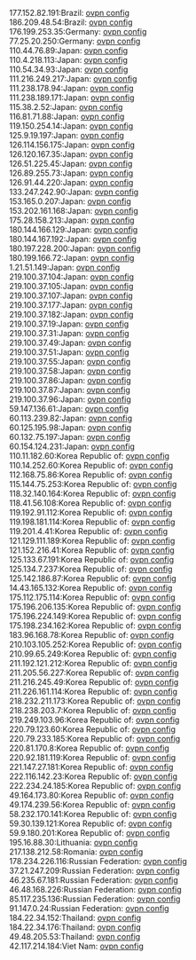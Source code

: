 177.152.82.191:Brazil: [ovpn config](vpn/177_152_82_191.ovpn)  
186.209.48.54:Brazil: [ovpn config](vpn/186_209_48_54.ovpn)  
176.199.253.35:Germany: [ovpn config](vpn/176_199_253_35.ovpn)  
77.25.20.250:Germany: [ovpn config](vpn/77_25_20_250.ovpn)  
110.44.76.89:Japan: [ovpn config](vpn/110_44_76_89.ovpn)  
110.4.218.113:Japan: [ovpn config](vpn/110_4_218_113.ovpn)  
110.54.34.93:Japan: [ovpn config](vpn/110_54_34_93.ovpn)  
111.216.249.217:Japan: [ovpn config](vpn/111_216_249_217.ovpn)  
111.238.178.94:Japan: [ovpn config](vpn/111_238_178_94.ovpn)  
111.238.189.171:Japan: [ovpn config](vpn/111_238_189_171.ovpn)  
115.38.2.52:Japan: [ovpn config](vpn/115_38_2_52.ovpn)  
116.81.71.88:Japan: [ovpn config](vpn/116_81_71_88.ovpn)  
119.150.254.14:Japan: [ovpn config](vpn/119_150_254_14.ovpn)  
125.9.19.197:Japan: [ovpn config](vpn/125_9_19_197.ovpn)  
126.114.156.175:Japan: [ovpn config](vpn/126_114_156_175.ovpn)  
126.120.167.35:Japan: [ovpn config](vpn/126_120_167_35.ovpn)  
126.51.225.45:Japan: [ovpn config](vpn/126_51_225_45.ovpn)  
126.89.255.73:Japan: [ovpn config](vpn/126_89_255_73.ovpn)  
126.91.44.220:Japan: [ovpn config](vpn/126_91_44_220.ovpn)  
133.247.242.90:Japan: [ovpn config](vpn/133_247_242_90.ovpn)  
153.165.0.207:Japan: [ovpn config](vpn/153_165_0_207.ovpn)  
153.202.161.168:Japan: [ovpn config](vpn/153_202_161_168.ovpn)  
175.28.158.213:Japan: [ovpn config](vpn/175_28_158_213.ovpn)  
180.144.166.129:Japan: [ovpn config](vpn/180_144_166_129.ovpn)  
180.144.167.192:Japan: [ovpn config](vpn/180_144_167_192.ovpn)  
180.197.228.200:Japan: [ovpn config](vpn/180_197_228_200.ovpn)  
180.199.166.72:Japan: [ovpn config](vpn/180_199_166_72.ovpn)  
1.21.51.149:Japan: [ovpn config](vpn/1_21_51_149.ovpn)  
219.100.37.104:Japan: [ovpn config](vpn/219_100_37_104.ovpn)  
219.100.37.105:Japan: [ovpn config](vpn/219_100_37_105.ovpn)  
219.100.37.107:Japan: [ovpn config](vpn/219_100_37_107.ovpn)  
219.100.37.177:Japan: [ovpn config](vpn/219_100_37_177.ovpn)  
219.100.37.182:Japan: [ovpn config](vpn/219_100_37_182.ovpn)  
219.100.37.19:Japan: [ovpn config](vpn/219_100_37_19.ovpn)  
219.100.37.31:Japan: [ovpn config](vpn/219_100_37_31.ovpn)  
219.100.37.49:Japan: [ovpn config](vpn/219_100_37_49.ovpn)  
219.100.37.51:Japan: [ovpn config](vpn/219_100_37_51.ovpn)  
219.100.37.55:Japan: [ovpn config](vpn/219_100_37_55.ovpn)  
219.100.37.58:Japan: [ovpn config](vpn/219_100_37_58.ovpn)  
219.100.37.86:Japan: [ovpn config](vpn/219_100_37_86.ovpn)  
219.100.37.87:Japan: [ovpn config](vpn/219_100_37_87.ovpn)  
219.100.37.96:Japan: [ovpn config](vpn/219_100_37_96.ovpn)  
59.147.136.61:Japan: [ovpn config](vpn/59_147_136_61.ovpn)  
60.113.239.82:Japan: [ovpn config](vpn/60_113_239_82.ovpn)  
60.125.195.98:Japan: [ovpn config](vpn/60_125_195_98.ovpn)  
60.132.75.197:Japan: [ovpn config](vpn/60_132_75_197.ovpn)  
60.154.124.231:Japan: [ovpn config](vpn/60_154_124_231.ovpn)  
110.11.182.60:Korea Republic of: [ovpn config](vpn/110_11_182_60.ovpn)  
110.14.252.60:Korea Republic of: [ovpn config](vpn/110_14_252_60.ovpn)  
112.168.75.86:Korea Republic of: [ovpn config](vpn/112_168_75_86.ovpn)  
115.144.75.253:Korea Republic of: [ovpn config](vpn/115_144_75_253.ovpn)  
118.32.140.164:Korea Republic of: [ovpn config](vpn/118_32_140_164.ovpn)  
118.41.56.108:Korea Republic of: [ovpn config](vpn/118_41_56_108.ovpn)  
119.192.91.112:Korea Republic of: [ovpn config](vpn/119_192_91_112.ovpn)  
119.198.181.114:Korea Republic of: [ovpn config](vpn/119_198_181_114.ovpn)  
119.201.4.41:Korea Republic of: [ovpn config](vpn/119_201_4_41.ovpn)  
121.129.111.189:Korea Republic of: [ovpn config](vpn/121_129_111_189.ovpn)  
121.152.216.41:Korea Republic of: [ovpn config](vpn/121_152_216_41.ovpn)  
125.133.67.191:Korea Republic of: [ovpn config](vpn/125_133_67_191.ovpn)  
125.134.7.237:Korea Republic of: [ovpn config](vpn/125_134_7_237.ovpn)  
125.142.186.87:Korea Republic of: [ovpn config](vpn/125_142_186_87.ovpn)  
14.43.165.132:Korea Republic of: [ovpn config](vpn/14_43_165_132.ovpn)  
175.112.175.114:Korea Republic of: [ovpn config](vpn/175_112_175_114.ovpn)  
175.196.206.135:Korea Republic of: [ovpn config](vpn/175_196_206_135.ovpn)  
175.196.224.149:Korea Republic of: [ovpn config](vpn/175_196_224_149.ovpn)  
175.198.234.162:Korea Republic of: [ovpn config](vpn/175_198_234_162.ovpn)  
183.96.168.78:Korea Republic of: [ovpn config](vpn/183_96_168_78.ovpn)  
210.103.105.252:Korea Republic of: [ovpn config](vpn/210_103_105_252.ovpn)  
210.99.65.249:Korea Republic of: [ovpn config](vpn/210_99_65_249.ovpn)  
211.192.121.212:Korea Republic of: [ovpn config](vpn/211_192_121_212.ovpn)  
211.205.56.227:Korea Republic of: [ovpn config](vpn/211_205_56_227.ovpn)  
211.216.245.49:Korea Republic of: [ovpn config](vpn/211_216_245_49.ovpn)  
211.226.161.114:Korea Republic of: [ovpn config](vpn/211_226_161_114.ovpn)  
218.232.211.173:Korea Republic of: [ovpn config](vpn/218_232_211_173.ovpn)  
218.238.203.7:Korea Republic of: [ovpn config](vpn/218_238_203_7.ovpn)  
219.249.103.96:Korea Republic of: [ovpn config](vpn/219_249_103_96.ovpn)  
220.79.123.60:Korea Republic of: [ovpn config](vpn/220_79_123_60.ovpn)  
220.79.233.185:Korea Republic of: [ovpn config](vpn/220_79_233_185.ovpn)  
220.81.170.8:Korea Republic of: [ovpn config](vpn/220_81_170_8.ovpn)  
220.92.181.119:Korea Republic of: [ovpn config](vpn/220_92_181_119.ovpn)  
221.147.27.181:Korea Republic of: [ovpn config](vpn/221_147_27_181.ovpn)  
222.116.142.23:Korea Republic of: [ovpn config](vpn/222_116_142_23.ovpn)  
222.234.24.185:Korea Republic of: [ovpn config](vpn/222_234_24_185.ovpn)  
49.164.173.80:Korea Republic of: [ovpn config](vpn/49_164_173_80.ovpn)  
49.174.239.56:Korea Republic of: [ovpn config](vpn/49_174_239_56.ovpn)  
58.232.170.141:Korea Republic of: [ovpn config](vpn/58_232_170_141.ovpn)  
59.30.139.121:Korea Republic of: [ovpn config](vpn/59_30_139_121.ovpn)  
59.9.180.201:Korea Republic of: [ovpn config](vpn/59_9_180_201.ovpn)  
195.16.88.30:Lithuania: [ovpn config](vpn/195_16_88_30.ovpn)  
217.138.212.58:Romania: [ovpn config](vpn/217_138_212_58.ovpn)  
178.234.226.116:Russian Federation: [ovpn config](vpn/178_234_226_116.ovpn)  
37.21.247.209:Russian Federation: [ovpn config](vpn/37_21_247_209.ovpn)  
46.235.67.181:Russian Federation: [ovpn config](vpn/46_235_67_181.ovpn)  
46.48.168.226:Russian Federation: [ovpn config](vpn/46_48_168_226.ovpn)  
85.117.235.136:Russian Federation: [ovpn config](vpn/85_117_235_136.ovpn)  
91.147.0.24:Russian Federation: [ovpn config](vpn/91_147_0_24.ovpn)  
184.22.34.152:Thailand: [ovpn config](vpn/184_22_34_152.ovpn)  
184.22.34.176:Thailand: [ovpn config](vpn/184_22_34_176.ovpn)  
49.48.205.53:Thailand: [ovpn config](vpn/49_48_205_53.ovpn)  
42.117.214.184:Viet Nam: [ovpn config](vpn/42_117_214_184.ovpn)  
